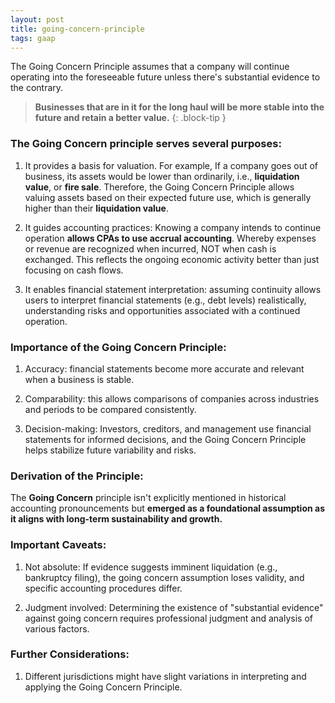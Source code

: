 ```yaml
---
layout: post
title: going-concern-principle
tags: gaap
--- 
```


The Going Concern Principle assumes that a company will continue operating into the foreseeable future unless there's substantial evidence to the contrary.

> **Businesses that are in it for the long haul will be more stable into the future and retain a better value.**
{: .block-tip }

### The Going Concern principle serves several purposes:

1. It provides a basis for valuation. For example, If a company goes out of business, its assets would be lower than ordinarily, i.e., **liquidation value**, or **fire sale**. Therefore, the Going Concern Principle allows valuing assets based on their expected future use, which is generally higher than their **liquidation value**.

1. It guides accounting practices: Knowing a company intends to continue operation **allows CPAs to use accrual accounting**. Whereby expenses or revenue are recognized when incurred, NOT when cash is exchanged. This reflects the ongoing economic activity better than just focusing on cash flows.

1. It enables financial statement interpretation: assuming continuity allows users to interpret financial statements (e.g., debt levels) realistically, understanding risks and opportunities associated with a continued operation.

### Importance of the Going Concern Principle:

1. Accuracy: financial statements become more accurate and relevant when a business is stable.

1. Comparability: this allows comparisons of companies across industries and periods to be compared consistently.

1. Decision-making: Investors, creditors, and management use financial statements for informed decisions, and the Going Concern Principle helps stabilize future variability and risks.

### Derivation of the Principle:

The **Going Concern** principle isn't explicitly mentioned in historical accounting pronouncements but **emerged as a foundational assumption as it aligns with long-term sustainability and growth.**

### Important Caveats:

1. Not absolute: If evidence suggests imminent liquidation (e.g., bankruptcy filing), the going concern assumption loses validity, and specific accounting procedures differ.

1. Judgment involved: Determining the existence of "substantial evidence" against going concern requires professional judgment and analysis of various factors.

### Further Considerations:

1. Different jurisdictions might have slight variations in interpreting and applying the Going Concern Principle.
